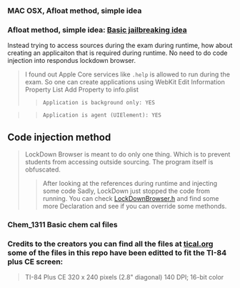 ### MAC OSX, Afloat method, simple idea

### Afloat method, simple idea: [Basic jailbreaking idea](https://github.com/Flipboard/FLEX)
Instead trying to  access sources during the exam during runtime, how about creating an applicaiton that is required during 
runtime. No need to do code injection into respondus lockdown browser. 
> I found out Apple Core services like `.help` is allowed to run during the exam.
> So one can create applications using WebKit 
> Edit Information Property List
> Add Property to info.plist 
>> `Application is background only: YES`

>> `Application is agent (UIElement): YES`

## Code injection method 
> LockDown Browser is meant to do only one thing. 
> Which is to prevent students from accessing outside sourcing. The program itself is obfuscated. 
>> After looking at the references during runtime and injecting some code
>> Sadly, LockDown just stopped the code from running. 
>> You can check [LockDownBrowser.h](https://github.com/cdsetadmin/Chem_1311/blob/master/LockDownBrowser.h) and find some more Declaration and see if you can override some methonds.





### Chem_1311 Basic chem cal files 

### Credits to the creators you can find all the files at [tical.org](https://www.ticalc.org/) some of the files in this repo have been editted to fit the TI-84 plus CE screen:

> TI-84 Plus CE
> 320 x 240 pixels (2.8" diagonal)
> 140 DPI; 16-bit color 

